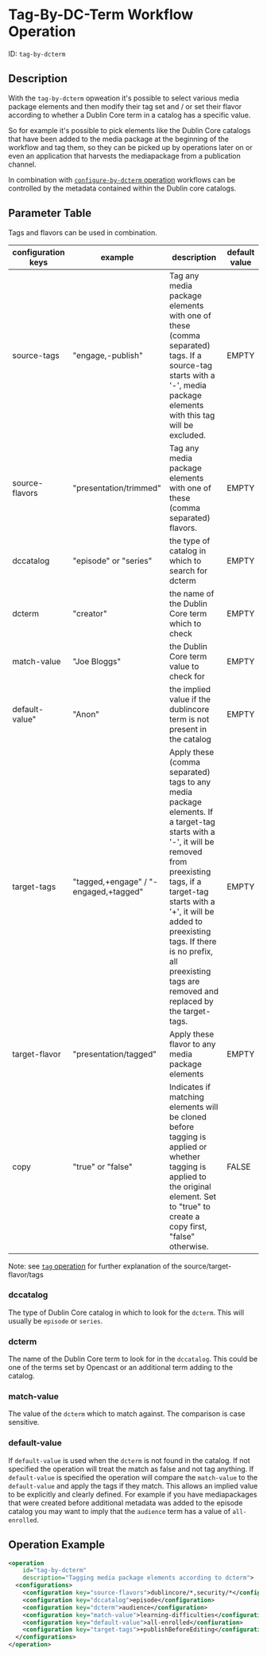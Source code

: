 Tag-By-DC-Term Workflow Operation
=================================

ID: `tag-by-dcterm`

Description
-----------

With the `tag-by-dcterm` opweation it's possible to select various media package elements and then modify
their tag set and / or set their flavor according to whether a Dublin Core term in a catalog has a specific value.

So for example it's possible to pick elements like the Dublin Core catalogs that have been added to the media package
at the beginning of the workflow and tag them, so they can be picked up by operations later on or even an application
that harvests the mediapackage from a publication channel.

In combination with [`configure-by-dcterm` operation](configure-by-dcterm-woh.md) workflows can be controlled
by the metadata contained within the Dublin core catalogs.

Parameter Table
---------------

Tags and flavors can be used in combination.

|configuration keys|example|description|default value|
|------------------|-------|-----------|-------------|
|source-tags       |"engage,-publish"|Tag any media package elements with one of these (comma separated) tags. If a source-tag starts with a '-', media package elements with this tag will be excluded.|EMPTY|
|source-flavors    |"presentation/trimmed"    |Tag any media package elements with one of these (comma separated) flavors.|EMPTY|
|dccatalog         |"episode" or "series"     |the type of catalog in which to search for dcterm|EMPTY|
|dcterm            |"creator"                 |the name of the Dublin Core term which to check|EMPTY|
|match-value       |"Joe Bloggs"              |the Dublin Core term value to check for|EMPTY|
|default-value"    |"Anon"                    |the implied value if the dublincore term is not present in the catalog|EMPTY|
|target-tags       |"tagged,+engage" / "-engaged,+tagged"|Apply these (comma separated) tags to any media package elements. If a target-tag starts with a '-', it will be removed from preexisting tags, if a target-tag starts with a '+', it will be added to preexisting tags. If there is no prefix, all preexisting tags are removed and replaced by the target-tags.|EMPTY|
|target-flavor     |"presentation/tagged"     |Apply these flavor to any media package elements|EMPTY|
|copy              |"true" or "false"         |Indicates if matching elements will be cloned before tagging is applied or whether tagging is applied to the original element. Set to "true" to create a copy first, "false" otherwise.|FALSE|

Note: see [`tag` operation](tag-woh.md) for further explanation of the source/target-flavor/tags

### dccatalog

The type of Dublin Core catalog in which to look for the `dcterm`. This will usually be `episode` or `series`.

### dcterm

The name of the Dublin Core term to look for in the `dccatalog`. This could be one of the terms set by Opencast or an
additional term adding to the catalog.

### match-value

The value of the `dcterm` which to match against. The comparison is case sensitive.

### default-value

If `default-value` is used when the `dcterm` is not found in the catalog. If not specified the operation will treat the
match as false and not tag anything. If `default-value` is specified the operation will compare the `match-value` to
the `default-value` and apply the tags if they match. This allows an implied value to be explicitly and clearly
defined. For example if you have mediapackages that were created before additional metadata was added to the episode
catalog you may want to imply that the `audience` term has a value of `all-enrolled`.

Operation Example
-----------------

```xml
<operation
    id="tag-by-dcterm"
    description="Tagging media package elements according to dcterm">
  <configurations>
    <configuration key="source-flavors">dublincore/*,security/*</configuration>
    <configuration key="dccatalog">episode</configuration>
    <configuration key="dcterm">audience</configuration>
    <configuration key="match-value">learning-difficulties</configuration>
    <configuration key="default-value">all-enrolled</confiuration>
    <configuration key="target-tags">+publishBeforeEditing</configuration>
  </configurations>
</operation>
```
